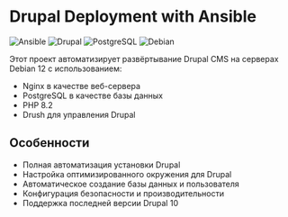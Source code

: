 # Drupal Deployment with Ansible

![Ansible](https://img.shields.io/badge/Ansible-2.14.18-green)
![Drupal](https://img.shields.io/badge/Drupal-10.1.6-blue)
![PostgreSQL](https://img.shields.io/badge/PostgreSQL-15.13-blue)
![Debian](https://img.shields.io/badge/Debian-12-blue)

Этот проект автоматизирует развёртывание Drupal CMS на серверах Debian 12 с использованием:
- Nginx в качестве веб-сервера
- PostgreSQL в качестве базы данных
- PHP 8.2
- Drush для управления Drupal

## Особенности

- Полная автоматизация установки Drupal
- Настройка оптимизированного окружения для Drupal
- Автоматическое создание базы данных и пользователя
- Конфигурация безопасности и производительности
- Поддержка последней версии Drupal 10
